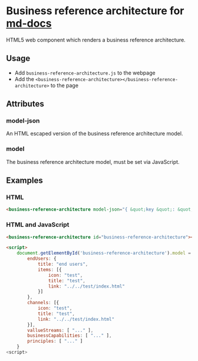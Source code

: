 # Business reference architecture for [md-docs](https://github.com/biz-dev-ops/md-docs-cli)

HTML5 web component which renders a business reference architecture.

## Usage

- Add `business-reference-architecture.js` to the webpage
- Add the `<business-reference-architecture></business-reference-architecture>` to the page

## Attributes

### model-json

An HTML escaped version of the business reference architecture model.

### model

The business reference architecture model, must be set via JavaScript.

## Examples

### HTML

```html
<business-reference-architecture model-json="{ &quot;key &quot;: &quot;value &quot; }"></business-reference-architectur>
```

### HTML and JavaScript

```html
<business-reference-architecture id="business-reference-architecture"></business-reference-architectur>

<script>
    document.getElementById('business-reference-architecture').model = {
    	endUsers: {
            title: "end users",
            items: [{
                icon: "test",
                title: "test",
                link: "../../test/index.html"
            }]
        },
        channels: [{
            icon: "test",
            title: "test",
            link: "../../test/index.html"
        }],
        vallueStreams: [ "..." ],
        businessCapabilities: [ "..." ],
        principles: [ "..." ]
    }
<script>
```
